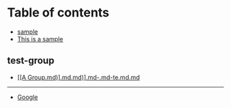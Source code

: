 # Table of contents

* [sample](README.md)
* [This is a sample](this-is-a-sample.md)

## test-group

* [\[\[A Group.md\)\].md.md\)\].md-.md-te.md.md](test-group/a-group.md-.md.md-.md-.md-te.md.md.md)

---

* [Google](https://www.google.com)

